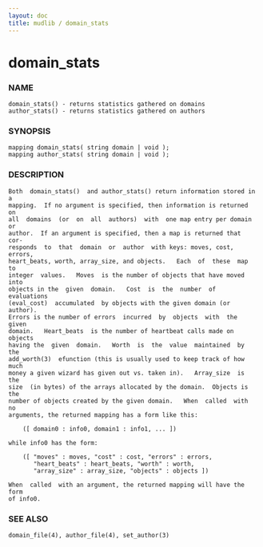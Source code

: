 ```yaml
---
layout: doc
title: mudlib / domain_stats
---
```

# domain_stats

### NAME

    domain_stats() - returns statistics gathered on domains
    author_stats() - returns statistics gathered on authors

### SYNOPSIS

    mapping domain_stats( string domain | void );
    mapping author_stats( string domain | void );

### DESCRIPTION

    Both  domain_stats()  and author_stats() return information stored in a
    mapping.  If no argument is specified, then information is returned  on
    all  domains  (or  on  all  authors)  with  one map entry per domain or
    author.  If an argument is specified, then a map is returned that  cor‐
    responds  to  that  domain  or  author  with keys: moves, cost, errors,
    heart_beats, worth, array_size, and objects.   Each  of  these  map  to
    integer  values.   Moves  is the number of objects that have moved into
    objects in the  given  domain.   Cost  is  the  number  of  evaluations
    (eval_cost)  accumulated  by objects with the given domain (or author).
    Errors is the number of errors  incurred  by  objects  with  the  given
    domain.   Heart_beats  is the number of heartbeat calls made on objects
    having the  given  domain.   Worth  is  the  value  maintained  by  the
    add_worth(3)  efunction (this is usually used to keep track of how much
    money a given wizard has given out vs. taken in).   Array_size  is  the
    size  (in bytes) of the arrays allocated by the domain.  Objects is the
    number of objects created by the given domain.   When  called  with  no
    arguments, the returned mapping has a form like this:

        ([ domain0 : info0, domain1 : info1, ... ])

    while info0 has the form:

        ([ "moves" : moves, "cost" : cost, "errors" : errors,
           "heart_beats" : heart_beats, "worth" : worth,
           "array_size" : array_size, "objects" : objects ])

    When  called  with an argument, the returned mapping will have the form
    of info0.

### SEE ALSO

    domain_file(4), author_file(4), set_author(3)

